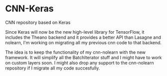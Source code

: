 # CNN-Keras
CNN repository based on Keras

Since Keras will now be the new high-level library for TensorFlow, it includes the Theano backend and it provides a better API than Lasagne and nolearn, I'm working on migrating all my previous cnn code to that backend.

The idea is to keep the functionality of my cnn-nolearn with the new framework. It will simplify all the BatchIterator stuff and I might have to work on custom layers soon. I might also drop any support to the cnn-nolearn repository if I migrate all my code succesfully.

